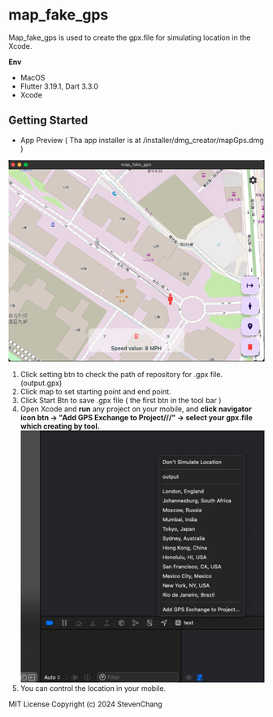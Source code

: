 # map_fake_gps

Map_fake_gps is used to create the gpx.file for simulating location in the Xcode.

**Env**

* MacOS
* Flutter 3.19.1, Dart 3.3.0
* Xcode

## Getting Started

* App Preview ( Tha app installer is at /installer/dmg_creator/mapGps.dmg  )

![1710914547352](image/README/1710914547352.png)

1. Click setting btn to check the path of repository for .gpx file. (output.gpx)
2. Click map to set starting point and end point.
3. Click Start Btn to save .gpx file ( the first btn in the tool bar )
4. Open Xcode and **run** any project on your mobile, and **click navigator icon btn -> "Add GPS Exchange to Project///" -> select your gpx.file which creating by tool.**
   ![1710915774493](image/README/1710915774493.png)
5. You can control the location in your mobile.

MIT License
Copyright (c) 2024 StevenChang
